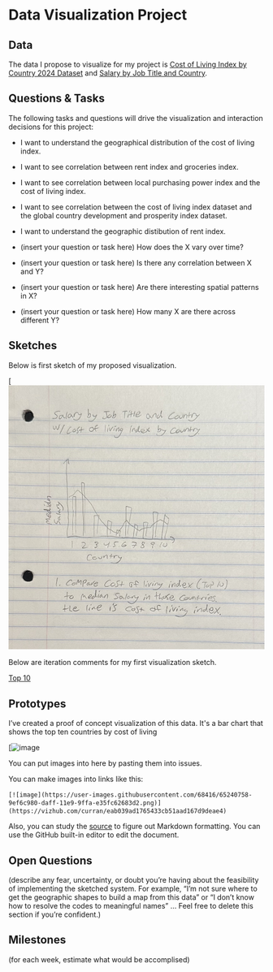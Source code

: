 # Data Visualization Project

## Data

The data I propose to visualize for my project is [Cost of Living Index by Country 2024 Dataset](https://www.kaggle.com/datasets/myrios/cost-of-living-index-by-country-by-number-2024) and [Salary by Job Title and Country](https://www.kaggle.com/datasets/amirmahdiabbootalebi/salary-by-job-title-and-country?select=Salary.csv).

## Questions & Tasks

The following tasks and questions will drive the visualization and interaction decisions for this project:

 * I want to understand the geographical distribution of the cost of living index.
 * I want to see correlation between rent index and groceries index.
 * I want to see correlation between local purchasing power index and the cost of living index.
 * I want to see correlation between the cost of living index dataset and the global country development and prosperity index dataset.
 * I want to understand the geographic distibution of rent index.

 * (insert your question or task here) How does the X vary over time?
 * (insert your question or task here) Is there any correlation between X and Y?
 * (insert your question or task here) Are there interesting spatial patterns in X?
 * (insert your question or task here) How many X are there across different Y?

## Sketches

Below is first sketch of my proposed visualization.

[![image](https://github.com/SJJ418/dataviz-project-proposal/blob/master/salaryVsCostOfLiving.jpg)

Below are iteration comments for my first visualization sketch.

[Top 10 ](https://github.com/SJJ418/dataviz-project-proposal/blob/master/salaryVsCostOfLivingIteration.jpg)


## Prototypes

I’ve created a proof of concept visualization of this data. It's a bar chart that shows the top ten countries by cost of living

[![image](https://vizhub.com/SJJ418/17194ee381f74b17902515e736096d57)


You can put images into here by pasting them into issues.

You can make images into links like this:

```
[![image](https://user-images.githubusercontent.com/68416/65240758-9ef6c980-daff-11e9-9ffa-e35fc62683d2.png)](https://vizhub.com/curran/eab039ad1765433cb51aad167d9deae4)
```


Also, you can study the [source](https://raw.githubusercontent.com/curran/dataviz-project-template-proposal/master/README.md) to figure out Markdown formatting. You can use the GitHub built-in editor to edit the document.

## Open Questions

(describe any fear, uncertainty, or doubt you’re having about the feasibility of implementing the sketched system. For example, “I’m not sure where to get the geographic shapes to build a map from this data” or “I don’t know how to resolve the codes to meaningful names” … Feel free to delete this section if you’re confident.)

## Milestones

(for each week, estimate what would be accomplised)
